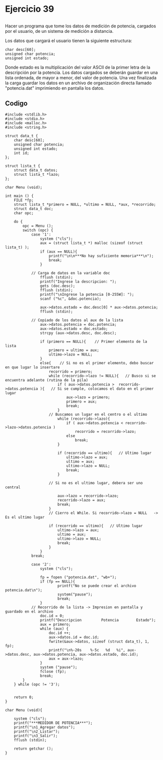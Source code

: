 # Ejercicio 39

##
Hacer un programa que tome los datos de medición de potencia, cargados por el usuario, de un sistema de medición a distancia.

Los datos que cargará el usuario tienen la siguiente estructura:

    char desc[60];
    unsigned char potencia;
    unsigned int estado;
Donde estado es la multiplicación del valor ASCII de la primer letra de la descripción por la potencia. 
Los datos cargados se deberán guardar en una lista ordenada, de mayor a menor, del valor de potencia. Una vez 
finalizada la carga guardar los datos en un archivo de organización directa llamado "potencia.dat" imprimiendo en 
pantalla los datos.

## Codigo
```
#include <stdlib.h>
#include <stdio.h>
#include <malloc.h>
#include <string.h>

struct data_t {
	char desc[60];
	unsigned char potencia;
	unsigned int estado;
	int id;
};

struct lista_t {
	struct data_t datos;
	struct lista_t *lazo;
};

char Menu (void);

int main () {
	FILE *fp;
	struct lista_t *primero = NULL, *ultimo = NULL, *aux, *recorrido;
	struct data_t doc;
	char opc;

	do {
		opc = Menu ();
		switch (opc) {
			case '1':
				system ("cls");
				aux = (struct lista_t *) malloc (sizeof (struct lista_t) );
				if (aux == NULL){
					printf("\n\n***No hay suficiente memoria***\n");
					break;
				}

			// Carga de datos en la variable doc
				fflush (stdin);
				printf("Ingrese la descripcion: ");
				gets (doc.desc);
				fflush (stdin);
				printf("\nIngrese la potencia [0-255W]: ");
				scanf ("%c", &doc.potencia);

				aux->datos.estado = doc.desc[0] * aux->datos.potencia;
				fflush (stdin);

			// Copiado de los datos al aux de la lista
				aux->datos.potencia = doc.potencia;
				aux->datos.estado = doc.estado;
				strcpy (aux->datos.desc, doc.desc);

				if (primero == NULL){    // Primer elemento de la lista
					primero = ultimo = aux;
					ultimo->lazo = NULL;
				}
				else{    // Si no es el primer elemento, debo buscar en que lugar lo insertare
					recorrido = primero;
					while (recorrido->lazo != NULL){   // Busco si se encuentra adelante (rutina de la pila)
						if ( aux->datos.potencia >  recorrido->datos.potencia ){   // Si se cumple, colocamos el dato en el primer lugar
							aux->lazo = primero;
							primero = aux;
							break;
						}
					// Buscamos un lugar en el centro o el ultimo
						while (recorrido->lazo){
							if ( aux->datos.potencia < recorrido->lazo->datos.potencia )
								recorrido = recorrido->lazo;
							else
								break;
						}

						if (recorrido == ultimo){   // Ultimo lugar
							ultimo->lazo = aux;
							ultimo = aux;
							ultimo->lazo = NULL;
							break;
						}

					// Si no es el ultimo lugar, debera ser uno central

						aux->lazo = recorrido->lazo;
						recorrido->lazo = aux;
						break;
					}
					// Cierro el While. Si recorrido->lazo = NULL   -> Es el ultimo lugar

					if (recorrido == ultimo){   // Ultimo lugar
						ultimo->lazo = aux;
						ultimo = aux;
						ultimo->lazo = NULL;
						break;
					}
				}
			break;

			case '2':
				system ("cls");

				fp = fopen ("potencia.dat", "wb+");
				if (fp == NULL){
						printf("No se puede crear el archivo potencia.dat\n");
						system("pause");
						break;
				}
			// Recorrido de la lista -> Impresion en pantalla y guardado en el archivo
				doc.id = 0;
				printf("Descripcion         Potencia        Estado");
				aux = primero;
				while (aux) {
					doc.id ++;
					aux->datos.id = doc.id;
					fwrite(&aux->datos, sizeof (struct data_t), 1, fp);
					printf("\n%-20s    %-5c   %d   %i", aux->datos.desc, aux->datos.potencia, aux->datos.estado, doc.id);
					aux = aux->lazo;
				}
				system ("pause");
				fclose (fp);
				break;
		}
	} while (opc != '3');


	return 0;
}

char Menu (void){

	system ("cls");
	printf("***MEDIDOR DE POTENCIA***");
	printf("\n1_Agregar datos");
	printf("\n2_Listar");
	printf("\n3_Salir");
	fflush (stdin);

	return getchar ();
}

```
